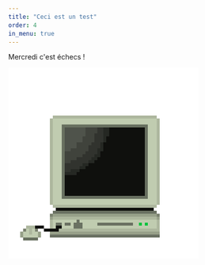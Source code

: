 ```yaml
---
title: "Ceci est un test"
order: 4
in_menu: true
---
```

Mercredi c'est échecs ! 

![Texte décrivant l'image](/images/old_computer_by_samblye1-d59orxu(1).png) 
